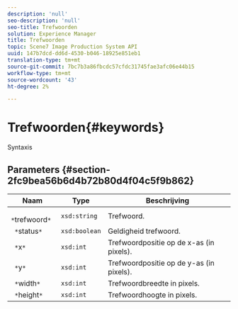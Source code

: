 ```yaml
---
description: 'null'
seo-description: 'null'
seo-title: Trefwoorden
solution: Experience Manager
title: Trefwoorden
topic: Scene7 Image Production System API
uuid: 147b7dcd-dd6d-4530-b046-18925e851eb1
translation-type: tm+mt
source-git-commit: 7bc7b3a86fbcdc57cfdc31745fae3afc06e44b15
workflow-type: tm+mt
source-wordcount: '43'
ht-degree: 2%

---
```



# Trefwoorden{#keywords}

Syntaxis

## Parameters {#section-2fc9bea56b6d4b72b80d4f04c5f9b862}

| Naam | Type | Beschrijving |
|---|---|---|
| ` *`trefwoord`*` | `xsd:string` | Trefwoord. |
| ` *`status`*` | `xsd:boolean` | Geldigheid trefwoord. |
| ` *`x`*` | `xsd:int` | Trefwoordpositie op de x-as (in pixels). |
| ` *`y`*` | `xsd:int` | Trefwoordpositie op de y-as (in pixels). |
| ` *`width`*` | `xsd:int` | Trefwoordbreedte in pixels. |
| ` *`height`*` | `xsd:int` | Trefwoordhoogte in pixels. |

